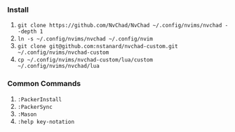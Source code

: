 ### Install

1. `git clone https://github.com/NvChad/NvChad ~/.config/nvims/nvchad --depth 1`
2. `ln -s ~/.config/nvims/nvchad ~/.config/nvim`
3. `git clone git@github.com:nstanard/nvchad-custom.git ~/.config/nvims/nvchad-custom`
4. `cp ~/.config/nvims/nvchad-custom/lua/custom ~/.config/nvims/nvchad/lua`

### Common Commands

1. `:PackerInstall`
2. `:PackerSync`
3. `:Mason`
4. `:help key-notation`

